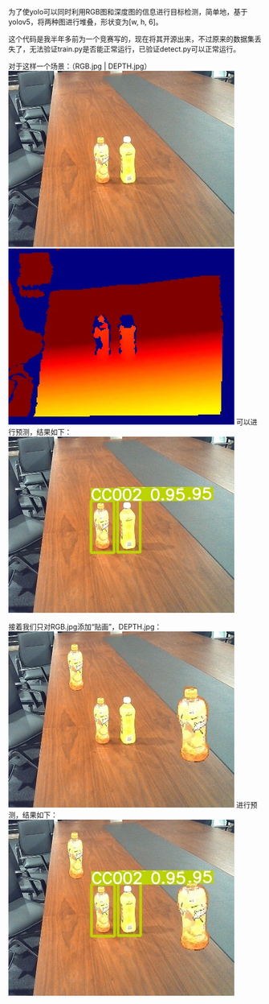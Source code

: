 为了使yolo可以同时利用RGB图和深度图的信息进行目标检测，简单地，基于yolov5，将两种图进行堆叠，形状变为[w, h, 6]。

这个代码是我半年多前为一个竞赛写的，现在将其开源出来，不过原来的数据集丢失了，无法验证train.py是否能正常运行，已验证detect.py可以正常运行。

对于这样一个场景：（RGB.jpg  |  DEPTH.jpg）
![本地图片](RGB.jpg)
![本地图片](DEPTH.jpg)
可以进行预测，结果如下：
![本地图片](RGB_DEPTH.jpg)

接着我们只对RGB.jpg添加“贴画”，DEPTH.jpg：
![本地图片](RGB-sticker.jpg)
进行预测，结果如下：
![本地图片](RGB_DEPTH_sticker.jpg)

